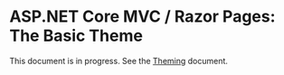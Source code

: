 # ASP.NET Core MVC / Razor Pages: The Basic Theme

This document is in progress. See the [Theming](Theming.md) document.